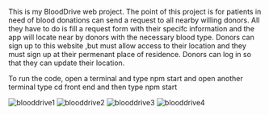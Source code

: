 This is my BloodDrive web project. The point of this project is for patients in need of blood donations can send a request to all nearby willing donors. 
All they have to do is fill a request form with their specifc information and the app will locate near by donors with the necessary blood type.
Donors can sign up to this website ,but must allow access to their location and they must sign up at their permenant place of residence.
Donors can log in so that they can update their location.

To run the code, open a terminal and type npm start and open another terminal type cd front end and then type npm start


![blooddrive1](https://github.com/user-attachments/assets/e442fe04-eec4-44e6-87ef-08713b665b04)
![blooddrive2](https://github.com/user-attachments/assets/3ce892a8-8c70-4184-abf2-9445843813e9)
![blooddrive3](https://github.com/user-attachments/assets/79e45ab5-b0e6-4420-aed4-659387d00b78)
![blooddrive4](https://github.com/user-attachments/assets/83f28c93-4adc-4877-8955-20406a278905)

